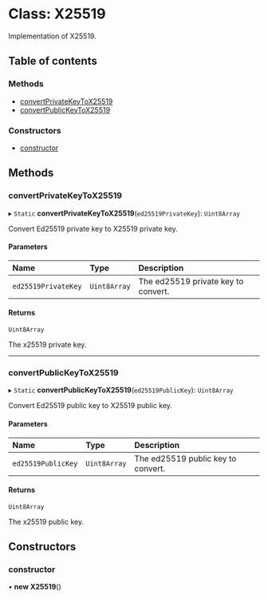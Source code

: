 # Class: X25519

Implementation of X25519.

## Table of contents

### Methods

- [convertPrivateKeyToX25519](X25519.md#convertprivatekeytox25519)
- [convertPublicKeyToX25519](X25519.md#convertpublickeytox25519)

### Constructors

- [constructor](X25519.md#constructor)

## Methods

### convertPrivateKeyToX25519

▸ `Static` **convertPrivateKeyToX25519**(`ed25519PrivateKey`): `Uint8Array`

Convert Ed25519 private key to X25519 private key.

#### Parameters

| Name | Type | Description |
| :------ | :------ | :------ |
| `ed25519PrivateKey` | `Uint8Array` | The ed25519 private key to convert. |

#### Returns

`Uint8Array`

The x25519 private key.

___

### convertPublicKeyToX25519

▸ `Static` **convertPublicKeyToX25519**(`ed25519PublicKey`): `Uint8Array`

Convert Ed25519 public key to X25519 public key.

#### Parameters

| Name | Type | Description |
| :------ | :------ | :------ |
| `ed25519PublicKey` | `Uint8Array` | The ed25519 public key to convert. |

#### Returns

`Uint8Array`

The x25519 public key.

## Constructors

### constructor

• **new X25519**()
